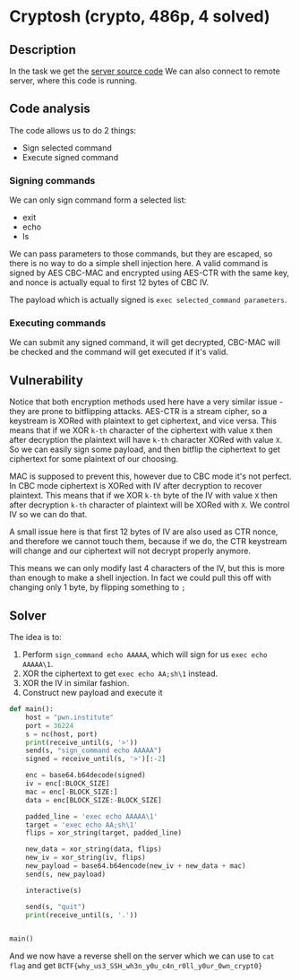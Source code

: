 # Cryptosh (crypto, 486p, 4 solved)

## Description

In the task we get the [server source code](cryptsh.py)
We can also connect to remote server, where this code is running.

## Code analysis

The code allows us to do 2 things:

- Sign selected command
- Execute signed command

### Signing commands

We can only sign command form a selected list:

- exit
- echo
- ls

We can pass parameters to those commands, but they are escaped, so there is no way to do a simple shell injection here.
A valid command is signed by AES CBC-MAC and encrypted using AES-CTR with the same key, and nonce is actually equal to first 12 bytes of CBC IV.

The payload which is actually signed is `exec selected_command parameters`.

### Executing commands

We can submit any signed command, it will get decrypted, CBC-MAC will be checked and the command will get executed if it's valid.

## Vulnerability

Notice that both encryption methods used here have a very similar issue - they are prone to bitflipping attacks.
AES-CTR is a stream cipher, so a keystream is XORed with plaintext to get ciphertext, and vice versa.
This means that if we XOR `k-th` character of the ciphertext with value `X` then after decryption the plaintext will have `k-th` character XORed with value `X`.
So we can easily sign some payload, and then bitflip the ciphertext to get ciphertext for some plaintext of our choosing.

MAC is supposed to prevent this, however due to CBC mode it's not perfect.
In CBC mode ciphertext is XORed with IV after decryption to recover plaintext.
This means that if we XOR `k-th` byte of the IV with value `X` then after decryption `k-th` character of plaintext will be XORed with `X`.
We control IV so we can do that.

A small issue here is that first 12 bytes of IV are also used as CTR nonce, and therefore we cannot touch them, because if we do, the CTR keystream will change and our ciphertext will not decrypt properly anymore.

This means we can only modify last 4 characters of the IV, but this is more than enough to make a shell injection.
In fact we could pull this off with changing only 1 byte, by flipping something to `;`

## Solver

The idea is to:

1. Perform `sign_command echo AAAAA`, which will sign for us `exec echo AAAAA\1`.
2. XOR the ciphertext to get `exec echo AA;sh\1` instead.
3. XOR the IV in similar fashion.
4. Construct new payload and execute it

```python
def main():
    host = "pwn.institute"
    port = 36224
    s = nc(host, port)
    print(receive_until(s, '>'))
    send(s, "sign_command echo AAAAA")
    signed = receive_until(s, '>')[:-2]

    enc = base64.b64decode(signed)
    iv = enc[:BLOCK_SIZE]
    mac = enc[-BLOCK_SIZE:]
    data = enc[BLOCK_SIZE:-BLOCK_SIZE]

    padded_line = 'exec echo AAAAA\1'
    target = 'exec echo AA;sh\1'
    flips = xor_string(target, padded_line)

    new_data = xor_string(data, flips)
    new_iv = xor_string(iv, flips)
    new_payload = base64.b64encode(new_iv + new_data + mac)
    send(s, new_payload)

    interactive(s)

    send(s, "quit")
    print(receive_until(s, '.'))


main()
```

And we now have a reverse shell on the server which we can use to `cat flag` and get `BCTF{why_us3_SSH_wh3n_y0u_c4n_r0ll_y0ur_0wn_crypt0}`
